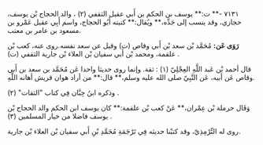 ٧١٣١ -** ت:** يوسف بن الحكم بن أَبي عقيل الثقفي (٢) ، والد الحجاج بْن يوسف، حجازي، وقد ينسب إلى جَدِّه،** ويُقال:** كنيته أَبُو الحجاج، واسم أَبِي عقيل عَمْرو بن مسعود بن عامر بن معتب.

**رَوَى عَن:** مُحَمَّد بْن سعد بْن أَبي وقاص (ت) وقيل عن سعد نفسه.روى عنه، كعب بْن علقمة، ومحمد بْن أَبي سفيان بْن العلاء بْن جارية الثقفي (ت) .

قال أحمد بْن عَبد اللَّهِ العِجْلِيّ (١) : ثقة. وإنما روى حديثا واحدا عَن مُحَمَّد بن سعد بن أَبي وقاص عَن أبيه، عَن النَّبِيّ صلى الله عليه وسلم،** قال:** من أراد هوان قريش أهانه اللَّهِ.

وذكره ابنُ حِبَّان فِي كتاب "الثقات" (٢) .

وَقَال حرملة بْن عِمْران،** عَنْ كعب بْن علقمة:** كان يوسف ابن الحكم والد الحجاج بْن يوسف فاضلا من خيار المسلمين (٣) .

روى له التِّرْمِذِيّ، وقد كتبْنا حديثه فِي تَرْجَمَةِ مُحَمَّدِ بْنِ أَبي سفيان بْن العلاء بْن جارية.